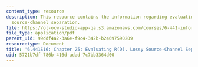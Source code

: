 ```yaml
---
content_type: resource
description: This resource contains the information regarding evaluating R(D). Lossy
  source-channel separation.
file: https://ol-ocw-studio-app-qa.s3.amazonaws.com/courses/6-441-information-theory-spring-2016/5721b7df786b416dadad7c7bb3364d00_MIT6_441S16_chapter_25.pdf
file_type: application/pdf
parent_uid: 99ddf4a2-3a6e-f9c4-342b-b24697590209
resourcetype: Document
title: '6.441S16: Chapter 25: Evaluating R(D). Lossy Source-Channel Separation.'
uid: 5721b7df-786b-416d-adad-7c7bb3364d00
---
```

